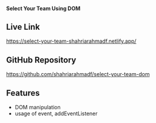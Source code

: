 #### Select Your Team Using DOM

## Live Link
https://select-your-team-shahriarahmadf.netlify.app/

## GitHub Repository
https://github.com/shahriarahmadf/select-your-team-dom

## Features
- DOM manipulation
- usage of event, addEventListener